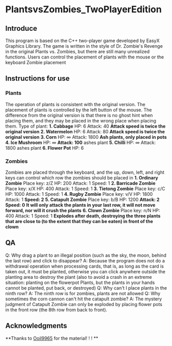 # PlantsvsZombies_TwoPlayerEdition
## Introduce
This program is based on the C++ two-player game developed by EasyX Graphics Library. The game is written in the style of Dr. Zombie's Revenge in the original Plants vs. Zombies, but there are still many unrealized functions. Users can control the placement of plants with the mouse or the keyboard Zombie placement
## Instructions for use
### Plants
The operation of plants is consistent with the original version. The placement of plants is controlled by the left button of the mouse. The difference from the original version is that there is no ghost hint when placing them, and they may be placed in the wrong place when placing them.
Type of plant:
**1. Cabbage**
HP: 6
Attack: 40
**Attack speed is twice the original version**
**2. Watermelon**
HP: 6
Attack: 80
**Attack speed is twice the original version**
**3. Corn**
HP: $\infty$
Attack: 1800
**Ash plants, only placed in pots**
**4. Ice Mushroom**
HP: $\infty$
**Attack: 100**
ashes plant
**5. Chilli**
HP: $\infty$
Attack: 1800
ashes plant
**6. Flower Pot**
HP: 6
### Zombies
Zombies are placed through the keyboard, and the up, down, left, and right keys can control which row the zombies should be placed in
**1. Ordinary Zombie**
Place key: z/Z
HP: 200
Attack: 1
Speed: 1
**2. Barricade Zombie**
Place key: x/X
HP: 400
Attack: 1
Speed: 1
**3. Tietong Zombie**
Place key: c/C
HP: 1000
Attack: 1
Speed: 1
**4. Rugby Zombie**
Place key: v/V
HP: 1800
Attack: 1
**Speed: 2**
**5. Catapult Zombie**
Place key: b/B
HP: 1200
**Attack: 2**
**Speed: 0**
**It will only attack the plants in your last row, it will not move forward, nor will it crush the plants**
**6. Clown Zombie**
Place key: n/N
HP: 400
Attack: 1
Speed: 1
**Explodes after death, destroying the three plants that are close to (to the extent that they can be eaten) in front of the clown**
## QA
Q: Why drag a plant to an illegal position (such as the sky, the moon, behind the last row) and click to disappear?
A: Because the program does not do a withdrawal operation when processing cards, that is, as long as the card is taken out, it must be planted, otherwise you can click anywhere outside the planting area to destroy the plant (also to avoid a crash in an extreme situation: planting on the flowerpot Plants, but the plants in your hands cannot be planted, put back, or destroyed)
Q: Why can't I place plants in the ninth row?
A: The ninth row is for zombies, plants are not allowed
Q: Why sometimes the corn cannon can't hit the catapult zombie?
A: The mystery judgment of Catapult Zombie can only be exploded by placing flower pots in the front row (the 8th row from back to front).
## Acknowledgments
**Thanks to [Ooil9965](https://github.com/Ooil9965) for the material! ! ! **